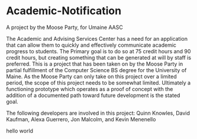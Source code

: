 # Academic-Notification
A project by the Moose Party, for Umaine AASC 



The Academic and Advising Services Center has a need for an application that can allow them to quickly and effectively communicate academic progress to students. The Primary goal is to do so at 75 credit hours and 90 credit hours, but creating something that can be generated at will by staff is preferred. This is a project that has been taken on by the Moose Party in partial fulfillment of the Computer Science BS degree for the University of Maine. As the Moose Party can only take on this project over a limited period, the scope of this project needs to be somewhat limited. Ultimately a functioning prototype which operates as a proof of concept with the addition of a documented path toward future development is the stated goal.

The following developers are involved in this project: Quinn Knowles, David Kaufman, Alexa Guerrero, Jon Malcolm, and Kevin Menenello

hello world
